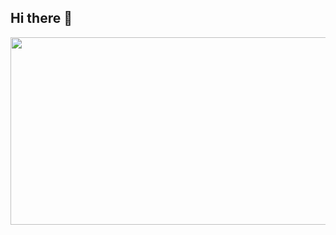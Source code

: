 ## Hi there 👋


<a href="https://github.com/devxb/gitanimals">
<img
  src="https://render.gitanimals.org/farms/llddang"
  width="600"
  height="300"
/>
</a>
  
